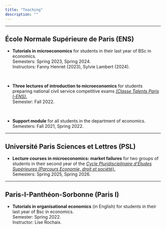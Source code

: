 ```yaml
---
title: "Teaching"
description: ""
---
```


---
## École Normale Supérieure de Paris (ENS)

* **Tutorials in microeconomics** for students in their last year of BSc in economics. <br>
  Semesters: Spring 2023, Spring 2024. <br> 
  Instructors: Fanny Henriet (2023), Sylvie Lambert (2024). <br>

<br>

* **Three lectures of introduction to microeconomics** for students preparing national civil service competitive exams [*(Classe Talents Paris I-ENS)*.](https://cipcea.pantheonsorbonne.fr/prepena-paris-1-ens) <br>
  Semester: Fall 2022. <br>
  

<br>

* **Support module** for all students in the department of economics. <br>
  Semesters: Fall 2021, Spring 2022. <br>

---
## Université Paris Sciences et Lettres (PSL)

* **Lecture courses in microeconomics: market failures** for two groups of students in their second year of the [*Cycle Pluridisciplinaire d'Études Supérieures (Parcours Economie, droit et société)*.](https://psl.eu/formation/cpes-psl-henri-IV) <br>
  Semesters: Spring 2025, Spring 2026. <br>
  

---
## Paris-I-Panthéon-Sorbonne (Paris I)

* **Tutorials in organisational economics** (in English) for students in their last year of Bsc in economics. <br>
  Semester: Spring 2022. <br>
  Instructor: Lise Rochaix.

<br>
